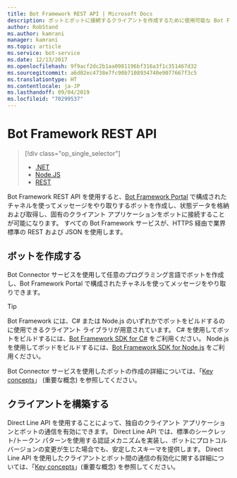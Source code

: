 ```yaml
---
title: Bot Framework REST API | Microsoft Docs
description: ボットとボットに接続するクライアントを作成するために使用可能な Bot Framework REST API の概要について説明します。
author: RobStand
ms.author: kamrani
manager: kamrani
ms.topic: article
ms.service: bot-service
ms.date: 12/13/2017
ms.openlocfilehash: 9f9acf2dc2b1aa0981196bf316a3f1c351467d32
ms.sourcegitcommit: a6d02ec4738e7fc90b7108934740e9077667f3c5
ms.translationtype: HT
ms.contentlocale: ja-JP
ms.lasthandoff: 09/04/2019
ms.locfileid: "70299537"
---
```

# <a name="bot-framework-rest-apis"></a>Bot Framework REST API
> [!div class="op_single_selector"]
> - [.NET](../dotnet/bot-builder-dotnet-overview.md)
> - [Node.JS](../nodejs/bot-builder-nodejs-overview.md)
> - [REST](../rest-api/bot-framework-rest-overview.md)

Bot Framework REST API を使用すると、<a href="https://dev.botframework.com/" target="_blank">Bot Framework Portal</a> で構成されたチャネルを使ってメッセージをやり取りするボットを作成し、状態データを格納および取得し、固有のクライアント アプリケーションをボットに接続することが可能になります。 すべての Bot Framework サービスが、HTTPS 経由で業界標準の REST および JSON を使用します。

## <a name="build-a-bot"></a>ボットを作成する

Bot Connector サービスを使用して任意のプログラミング言語でボットを作成し、Bot Framework Portal で構成されたチャネルを使ってメッセージをやり取りできます。 

> [!TIP]
> Bot Framework には、C# または Node.js のいずれかでボットをビルドするのに使用できるクライアント ライブラリが用意されています。 C# を使用してボットをビルドするには、[Bot Framework SDK for C#](../dotnet/bot-builder-dotnet-overview.md) をご利用ください。 Node.js を使用してボッドをビルドするには、[Bot Framework SDK for Node.js](../nodejs/index.md) をご利用ください。 

Bot Connector サービスを使用したボットの作成の詳細については、「[Key concepts](bot-framework-rest-connector-concepts.md)」 (重要な概念) を参照してください。

## <a name="build-a-client"></a>クライアントを構築する

Direct Line API を使用することによって、独自のクライアント アプリケーションとボットの通信を有効にできます。 Direct Line API では、標準のシークレット/トークン パターンを使用する認証メカニズムを実装し、ボットにプロトコル バージョンの変更が生じた場合でも、安定したスキーマを提供します。 Direct Line API を使用したクライアントとボット間の通信の有効化に関する詳細については、「[Key concepts](bot-framework-rest-direct-line-3-0-concepts.md)」(重要な概念) を参照してください。 